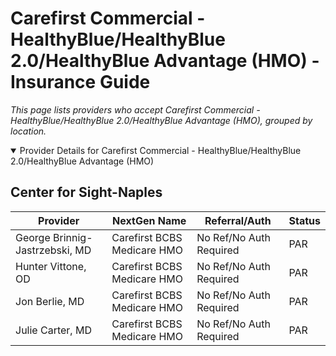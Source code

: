 # Carefirst Commercial - HealthyBlue/HealthyBlue 2.0/HealthyBlue Advantage (HMO) - Insurance Guide

*This page lists providers who accept Carefirst Commercial - HealthyBlue/HealthyBlue 2.0/HealthyBlue Advantage (HMO), grouped by location.*

<details open><summary>Provider Details for Carefirst Commercial - HealthyBlue/HealthyBlue 2.0/HealthyBlue Advantage (HMO)</summary>

## Center for Sight-Naples

| Provider | NextGen Name | Referral/Auth | Status |
|----------|-------------|--------------|--------|
| George Brinnig-Jastrzebski, MD | Carefirst BCBS Medicare HMO | No Ref/No Auth Required | PAR |
| Hunter Vittone, OD | Carefirst BCBS Medicare HMO | No Ref/No Auth Required | PAR |
| Jon Berlie, MD | Carefirst BCBS Medicare HMO | No Ref/No Auth Required | PAR |
| Julie Carter, MD | Carefirst BCBS Medicare HMO | No Ref/No Auth Required | PAR |

</details>

